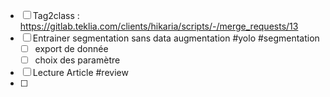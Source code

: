 - [ ] Tag2class : https://gitlab.teklia.com/clients/hikaria/scripts/-/merge_requests/13
- [ ] Entrainer segmentation sans data augmentation #yolo #segmentation 
	- [ ] export de donnée
	- [ ] choix des paramètre
- [ ] Lecture Article #review 
- [ ] 